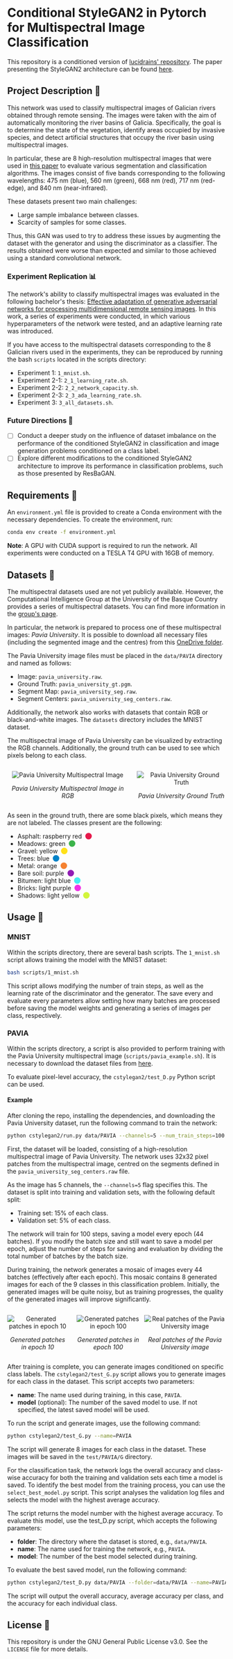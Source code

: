 <!--
SPDX-FileCopyrightText: 2024, Antón Gómez López

SPDX-License-Identifier: GPL-3.0-or-later
-->

# Conditional StyleGAN2 in Pytorch for Multispectral Image Classification

This repository is a conditioned version of [lucidrains' repository](https://github.com/lucidrains/stylegan2-pytorch). The paper presenting the StyleGAN2 architecture can be found [here](https://arxiv.org/abs/1912.04958).

## Project Description :ledger:

This network was used to classify multispectral images of Galician rivers obtained through remote sensing. The images were taken with the aim of automatically monitoring the river basins of Galicia. Specifically, the goal is to determine the state of the vegetation, identify areas occupied by invasive species, and detect artificial structures that occupy the river basin using multispectral images.

In particular, these are 8 high-resolution multispectral images that were used in [this paper](https://www.mdpi.com/2072-4292/13/14/2687) to evaluate various segmentation and classification algorithms. The images consist of five bands corresponding to the following wavelengths: 475 nm (blue), 560 nm (green), 668 nm (red), 717 nm (red-edge), and 840 nm (near-infrared).

These datasets present two main challenges:

- Large sample imbalance between classes.
- Scarcity of samples for some classes.

Thus, this GAN was used to try to address these issues by augmenting the dataset with the generator and using the discriminator as a classifier. The results obtained were worse than expected and similar to those achieved using a standard convolutional network.

### Experiment Replication :bar_chart:

The network's ability to classify multispectral images was evaluated in the following bachelor's thesis: [Effective adaptation of generative adversarial networks for processing multidimensional remote sensing images](https://nubeusc-my.sharepoint.com/:b:/g/personal/anton_gomez_lopez_rai_usc_es/EbY99we4GYRIsw4A0Zq3nhEBSVcDZ19kQSEA426UbsMTBg?e=Rk6hR8). In this work, a series of experiments were conducted, in which various hyperparameters of the network were tested, and an adaptive learning rate was introduced.

If you have access to the multispectral datasets corresponding to the 8 Galician rivers used in the experiments, they can be reproduced by running the bash `scripts` located in the scripts directory:

- Experiment 1: `1_mnist.sh`.
- Experiment 2-1: `2_1_learning_rate.sh`.
- Experiment 2-2: `2_2_network_capacity.sh`.
- Experiment 2-3: `2_3_ada_learning_rate.sh`.
- Experiment 3: `3_all_datasets.sh`.

### Future Directions :telescope:

- [ ] Conduct a deeper study on the influence of dataset imbalance on the performance of the conditioned StyleGAN2 in classification and image generation problems conditioned on a class label.
- [ ] Explore different modifications to the conditioned StyleGAN2 architecture to improve its performance in classification problems, such as those presented by ResBaGAN.

## Requirements :page_with_curl:

An `environment.yml` file is provided to create a Conda environment with the necessary dependencies. To create the environment, run:

```bash
conda env create -f environment.yml
```

**Note**: A GPU with CUDA support is required to run the network. All experiments were conducted on a TESLA T4 GPU with 16GB of memory.

## Datasets :file_folder:

The multispectral datasets used are not yet publicly available. However, the Computational Intelligence Group at the University of the Basque Country provides a series of multispectral datasets. You can find more information in the [group's page](https://www.ehu.eus/ccwintco/index.php/Hyperspectral_Remote_Sensing_Scenes).

In particular, the network is prepared to process one of these multispectral images: _Pavia University_. It is possible to download all necessary files (including the segmented image and the centres) from this [OneDrive folder](https://nubeusc-my.sharepoint.com/personal/anton_gomez_lopez_rai_usc_es/_layouts/15/onedrive.aspx?sw=bypass&bypassReason=abandoned&id=%2Fpersonal%2Fanton%5Fgomez%5Flopez%5Frai%5Fusc%5Fes%2FDocuments%2FTFG%2FStyleGAN2%2Dcondicionada%2Dclasificacion%2Fdata%2FPAVIA&ga=1).

The Pavia University image files must be placed in the `data/PAVIA` directory and named as follows:

- Image: `pavia_university.raw`.
- Ground Truth: `pavia_university_gt.pgm`.
- Segment Map: `pavia_university_seg.raw`.
- Segment Centers: `pavia_university_seg_centers.raw`.

Additionally, the network also works with datasets that contain RGB or black-and-white images. The `datasets` directory includes the MNIST dataset.

The multispectral image of Pavia University can be visualized by extracting the RGB channels. Additionally, the ground truth can be used to see which pixels belong to each class.

<div style="display: flex; justify-content: center; text-align: center;">
  <div style="margin-right: 10px;">

![Pavia University Multispectral Image](images/pavia_raw.png)

_Pavia University Multispectral Image in RGB_

  </div>
  <div style="margin-left: 10px;">

![Pavia University Ground Truth](images/pavia_gt.png)

_Pavia University Ground Truth_

  </div>
</div>

As seen in the ground truth, there are some black pixels, which means they are not labeled. The classes present are the following:

- <div style="display: flex; align-items: center">Asphalt: raspberry red <span style="display: inline-block; width: 15px; height: 15px; background-color: #e6194b; border-radius: 50%; margin-left: 8px"></span></div>
- <div style="display: flex; align-items: center">Meadows: green <span style="display: inline-block; width: 15px; height: 15px; background-color: #3cb44b; border-radius: 50%; margin-left: 8px"></span></div>
- <div style="display: flex; align-items: center">Gravel: yellow <span style="display: inline-block; width: 15px; height: 15px; background-color: #ffe119; border-radius: 50%; margin-left: 8px"></span></div>
- <div style="display: flex; align-items: center">Trees: blue <span style="display: inline-block; width: 15px; height: 15px; background-color: #0082c8; border-radius: 50%; margin-left: 8px"></span></div>
- <div style="display: flex; align-items: center">Metal: orange <span style="display: inline-block; width: 15px; height: 15px; background-color: #f58230; border-radius: 50%; margin-left: 8px"></span></div>
- <div style="display: flex; align-items: center">Bare soil: purple <span style="display: inline-block; width: 15px; height: 15px; background-color: #911eb4; border-radius: 50%; margin-left: 8px"></span></div>
- <div style="display: flex; align-items: center">Bitumen: light blue <span style="display: inline-block; width: 15px; height: 15px; background-color: #46f0f0; border-radius: 50%; margin-left: 8px"></span></div>
- <div style="display: flex; align-items: center">Bricks: light purple <span style="display: inline-block; width: 15px; height: 15px; background-color: #f032e6; border-radius: 50%; margin-left: 8px"></span></div>
- <div style="display: flex; align-items: center">Shadows: light yellow <span style="display: inline-block; width: 15px; height: 15px; background-color: #d2f53c; border-radius: 50%; margin-left: 8px"></span></div>

## Usage :wrench:

### MNIST

Within the scripts directory, there are several bash scripts. The `1_mnist.sh` script allows training the model with the MNIST dataset:

```bash
bash scripts/1_mnist.sh
```

This script allows modifying the number of train steps, as well as the learning rate of the discriminator and the generator. The save every and evaluate every parameters allow setting how many batches are processed before saving the model weights and generating a series of images per class, respectively.

### PAVIA

Within the scripts directory, a script is also provided to perform training with the Pavia University multispectral image (`scripts/pavia_example.sh`). It is necessary to download the dataset files from [here](https://nubeusc-my.sharepoint.com/personal/anton_gomez_lopez_rai_usc_es/_layouts/15/onedrive.aspx?view=0&id=%2Fpersonal%2Fanton%5Fgomez%5Flopez%5Frai%5Fusc%5Fes%2FDocuments%2FTFG%2FStyleGAN2%2Dcondicionada%2Dclasificacion%2Fdata%2FPAVIA).

To evaluate pixel-level accuracy, the `cstylegan2/test_D.py` Python script can be used.

#### Example

After cloning the repo, installing the dependencies, and downloading the Pavia University dataset, run the following command to train the network:

```bash
python cstylegan2/run.py data/PAVIA --channels=5 --num_train_steps=100 --evaluate_every=44 --save_every=44 --name=PAVIA
```

First, the dataset will be loaded, consisting of a high-resolution multispectral image of Pavia University. The network uses 32x32 pixel patches from the multispectral image, centred on the segments defined in the `pavia_university_seg_centers.raw` file.

As the image has 5 channels, the `--channels=5` flag specifies this. The dataset is split into training and validation sets, with the following default split:

- Training set: 15% of each class.
- Validation set: 5% of each class.

The network will train for 100 steps, saving a model every epoch (44 batches). If you modify the batch size and still want to save a model per epoch, adjust the number of steps for saving and evaluation by dividing the total number of batches by the batch size.

During training, the network generates a mosaic of images every 44 batches (effectively after each epoch). This mosaic contains 8 generated images for each of the 9 classes in this classification problem. Initially, the generated images will be quite noisy, but as training progresses, the quality of the generated images will improve significantly.

<div style="display: flex; justify-content: center; text-align: center;">
  <div style="margin-right: 10px;">

![Generated patches in epoch 10](images/epoch_10.png)

_Generated patches in epoch 10_

  </div>
  <div style="margin-left: 10px;">

![Generated patches in epoch 100](images/epoch_100.png)

_Generated patches in epoch 100_

  </div>
  <div style="margin-left: 10px;">

![Real patches of the Pavia University image](images/reals_pavia.png)

_Real patches of the Pavia University image_

  </div>
</div>

After training is complete, you can generate images conditioned on specific class labels. The `cstylegan2/test_G.py` script allows you to generate images for each class in the dataset. This script accepts two parameters:

- **name**: The name used during training, in this case, `PAVIA`.
- **model** (optional): The number of the saved model to use. If not specified, the latest saved model will be used.

To run the script and generate images, use the following command:

```bash
python cstylegan2/test_G.py --name=PAVIA
```

The script will generate 8 images for each class in the dataset. These images will be saved in the `test/PAVIA/G` directory.

For the classification task, the network logs the overall accuracy and class-wise accuracy for both the training and validation sets each time a model is saved. To identify the best model from the training process, you can use the `select_best_model.py` script. This script analyses the validation log files and selects the model with the highest average accuracy.

The script returns the model number with the highest average accuracy. To evaluate this model, use the test_D.py script, which accepts the following parameters:

- **folder**: The directory where the dataset is stored, e.g., `data/PAVIA`.
- **name**: The name used for training the network, e.g., `PAVIA`.
- **model**: The number of the best model selected during training.

To evaluate the best saved model, run the following command:

```bash
python cstylegan2/test_D.py data/PAVIA --folder=data/PAVIA --name=PAVIA --model=NUMBER_OF_THE_BEST_MODEL
```

The script will output the overall accuracy, average accuracy per class, and the accuracy for each individual class.

## License :memo:

This repository is under the GNU General Public License v3.0. See the `LICENSE` file for more details.

